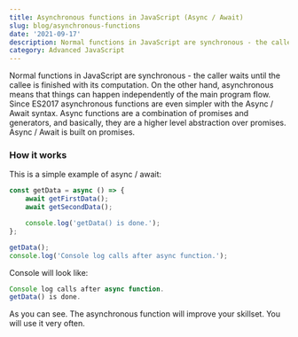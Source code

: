 ```yaml
---
title: Asynchronous functions in JavaScript (Async / Await)
slug: blog/asynchronous-functions
date: '2021-09-17'
description: Normal functions in JavaScript are synchronous - the caller waits until the callee is finished with its computation. On the other hand, asynchronous means that things can happen independently of the main program flow. Since ES2017 asynchronous functions are even simpler with the Async / Await syntax. Async functions are a combination of promises and generators, and basically, they are a higher level abstraction over promises. Async / Await is built on promises.
category: Advanced JavaScript
---
```


Normal functions in JavaScript are synchronous - the caller waits until the callee is finished with its computation. On the other hand, asynchronous means that things can happen independently of the main program flow. Since ES2017 asynchronous functions are even simpler with the Async / Await syntax. Async functions are a combination of promises and generators, and basically, they are a higher level abstraction over promises. Async / Await is built on promises.

### How it works

This is a simple example of async / await:

```javascript
const getData = async () => {
    await getFirstData();
    await getSecondData();

    console.log('getData() is done.');
};

getData();
console.log('Console log calls after async function.');
```

Console will look like:

```javascript
Console log calls after async function.
getData() is done.
```

As you can see. The asynchronous function will improve your skillset. You will use it very often.
